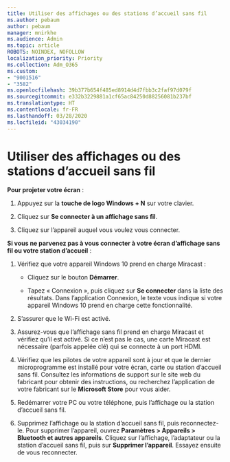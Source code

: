 ```yaml
---
title: Utiliser des affichages ou des stations d’accueil sans fil
ms.author: pebaum
author: pebaum
manager: mnirkhe
ms.audience: Admin
ms.topic: article
ROBOTS: NOINDEX, NOFOLLOW
localization_priority: Priority
ms.collection: Adm_O365
ms.custom:
- "9001516"
- "3582"
ms.openlocfilehash: 39b377b654f485ed8914d4d7fbb3c2faf97d079f
ms.sourcegitcommit: e332b3229881a1cf65ac84250d88256081b237bf
ms.translationtype: HT
ms.contentlocale: fr-FR
ms.lasthandoff: 03/28/2020
ms.locfileid: "43034190"
---
```

# <a name="use-wireless-displays-or-docks"></a>Utiliser des affichages ou des stations d’accueil sans fil

**Pour projeter votre écran** :

1. Appuyez sur la **touche de logo Windows + N** sur votre clavier.

2. Cliquez sur **Se connecter à un affichage sans fil**.

3. Cliquez sur l’appareil auquel vous voulez vous connecter.

**Si vous ne parvenez pas à vous connecter à votre écran d’affichage sans fil ou votre station d’accueil** :

1. Vérifiez que votre appareil Windows 10 prend en charge Miracast : 

    - Cliquez sur le bouton **Démarrer**.
    
    - Tapez « Connexion », puis cliquez sur **Se connecter** dans la liste des résultats. Dans l’application Connexion, le texte vous indique si votre appareil Windows 10 prend en charge cette fonctionnalité. 

2. S’assurer que le Wi-Fi est activé. 

3. Assurez-vous que l’affichage sans fil prend en charge Miracast et vérifiez qu’il est activé. Si ce n’est pas le cas, une carte Miracast est nécessaire (parfois appelée clé) qui se connecte à un port HDMI.

4. Vérifiez que les pilotes de votre appareil sont à jour et que le dernier microprogramme est installé pour votre écran, carte ou station d’accueil sans fil. Consultez les informations de support sur le site web du fabricant pour obtenir des instructions, ou recherchez l’application de votre fabricant sur le **Microsoft Store** pour vous aider.

5. Redémarrer votre PC ou votre téléphone, puis l’affichage ou la station d’accueil sans fil.

6. Supprimez l’affichage ou la station d’accueil sans fil, puis reconnectez-le. Pour supprimer l’appareil, ouvrez **Paramètres > Appareils  > Bluetooth et autres appareils**. Cliquez sur l’affichage, l’adaptateur ou la station d’accueil sans fil, puis sur **Supprimer l’appareil**. Essayez ensuite de vous reconnecter.

